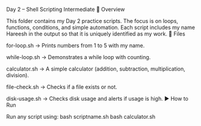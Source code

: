 Day 2 – Shell Scripting Intermediate
📌 Overview

This folder contains my Day 2 practice scripts.
The focus is on loops, functions, conditions, and simple automation.
Each script includes my name Hareesh in the output so that it is uniquely identified as my work.
📂 Files

for-loop.sh → Prints numbers from 1 to 5 with my name.

while-loop.sh → Demonstrates a while loop with counting.

calculator.sh → A simple calculator (addition, subtraction, multiplication, division).

file-check.sh → Checks if a file exists or not.

disk-usage.sh → Checks disk usage and alerts if usage is high.
▶️ How to Run

Run any script using:
bash scriptname.sh
bash calculator.sh
